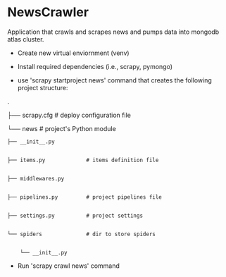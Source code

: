 # NewsCrawler
Application that crawls and scrapes news and pumps data into mongodb atlas cluster.

-    Create new virtual enviornment (venv)

-   Install required dependencies (i.e., scrapy, pymongo) 

-    use 'scrapy startproject news' command that creates the following project structure: 

.


├── scrapy.cfg               # deploy configuration file


└── news                     # project's Python module


    ├── __init__.py
    
    
    ├── items.py             # items definition file
    
    
    ├── middlewares.py
    
    
    ├── pipelines.py         # project pipelines file
    
    
    ├── settings.py          # project settings
    
    
    └── spiders              # dir to store spiders
    
    
        └── __init__.py

-  Run 'scrapy crawl news' command 

